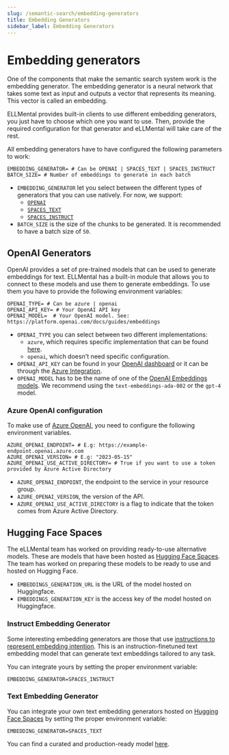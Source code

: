 ```yaml
---
slug: /semantic-search/embedding-generators
title: Embedding Generators
sidebar_label: Embedding Generators
---
```


# Embedding generators

One of the components that make the semantic search system work is the embedding generator. The embedding generator is a neural network that takes some text as input and outputs a vector that represents its meaning. This vector is called an embedding.

ELLMental provides built-in clients to use different embedding generators, you just have to choose which one you want to use. Then, provide the required configuration for that generator and eLLMental will take care of the rest.

All embedding generators have to have configured the following parameters to work:

```.env
EMBEDDING_GENERATOR= # Can be OPENAI | SPACES_TEXT | SPACES_INSTRUCT
BATCH_SIZE= # Number of embeddings to generate in each batch
```

- `EMBEDDING_GENERATOR` let you select between the different types of generators that you can use natively. For now, we support:
  - [`OPENAI`](#openai-generators)
  - [`SPACES_TEXT`](#hugging-face-spaces)
  - [`SPACES_INSTRUCT`](#hugging-face-spaces)
- `BATCH_SIZE` is the size of the chunks to be generated. It is recommended to have a batch size of `50`.

## OpenAI Generators

OpenAI provides a set of pre-trained models that can be used to generate embeddings for text. ELLMental has a built-in module that allows you to connect to these models and use them to generate embeddings. To use them you have to provide the following environment variables:

```.env
OPENAI_TYPE= # Can be azure | openai
OPENAI_API_KEY= # Your OpenAI API key
OPENAI_MODEL=  # Your OpenAI model. See: https://platform.openai.com/docs/guides/embeddings
```

- `OPENAI_TYPE` you can select between two different implementations:
  - `azure`, which requires specific implementation that can be found [here](#azure-openai-configuration).
  - `openai`, which doesn't need specific configuration.
- `OPENAI_API_KEY` can be found in your [OpenAI dashboard](https://platform.openai.com/) or it can be through the [Azure Integration](https://azure.microsoft.com/en-us/products/cognitive-services/openai-service).
- `OPENAI_MODEL` has to be the name of one of the [OpenAI Embeddings models](https://platform.openai.com/docs/models/overview). We recommend using the `text-embeddings-ada-002` or the `gpt-4` model.

### Azure OpenAI configuration

To make use of [Azure OpenAI](https://learn.microsoft.com/en-us/azure/cognitive-services/openai/overview), you need to configure the following environment variables.

```.env
AZURE_OPENAI_ENDPOINT= # E.g: https://example-endpoint.openai.azure.com
AZURE_OPENAI_VERSION= # E.g: "2023-05-15"
AZURE_OPENAI_USE_ACTIVE_DIRECTORY= # True if you want to use a token provided by Azure Active Directory
```

- `AZURE_OPENAI_ENDPOINT`, the endpoint to the service in your resource group.
- `AZURE_OPENAI_VERSION`, the version of the API.
- `AZURE_OPENAI_USE_ACTIVE_DIRECTORY` is a flag to indicate that the token comes from Azure Active Directory.

## Hugging Face Spaces

The eLLMental team has worked on providing ready-to-use alternative models. These are models that have been hosted as [Hugging Face Spaces](https://huggingface.co/spaces). The team has worked on preparing these models to be ready to use and hosted on Hugging Face.

- `EMBEDDINGS_GENERATION_URL` is the URL of the model hosted on Huggingface.
- `EMBEDDINGS_GENERATION_KEY` is the access key of the model hosted on Huggingface.

### Instruct Embedding Generator

Some interesting embedding generators are those that use [instructions to represent embedding intention](https://instructor-embedding.github.io/). This is an instruction-finetuned text embedding model that can generate text embeddings tailored to any task.

You can integrate yours by setting the proper environment variable:

```.env
EMBEDDING_GENERATOR=SPACES_INSTRUCT
```

### Text Embedding Generator

You can integrate your own text embedding generators hosted on [Hugging Face Spaces](https://huggingface.co/spaces) by setting the proper environment variable:

```.env
EMBEDDING_GENERATOR=SPACES_TEXT
```

You can find a curated and production-ready model [here](https://github.com/theam/embedding-models/tree/main/e5-multilanguage).
